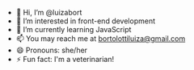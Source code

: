 - 👋 Hi, I’m @luizabort
- 👀 I’m interested in front-end development
- 🌱 I’m currently learning JavaScript
- 📫 You may reach me at bortolottiluiza@gmail.com
- 😄 Pronouns: she/her
- ⚡ Fun fact: I'm a veterinarian!

<!---
luizabort/luizabort is a ✨ special ✨ repository because its `README.md` (this file) appears on your GitHub profile.
You can click the Preview link to take a look at your changes.
--->
